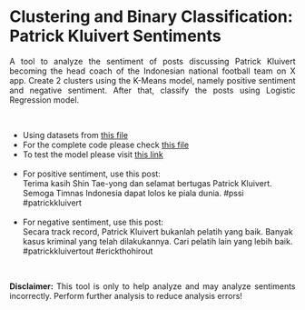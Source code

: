 # Clustering and Binary Classification: Patrick Kluivert Sentiments

<p style='text-align: justify;'>
A tool to analyze the sentiment of posts discussing Patrick Kluivert becoming the head coach of the Indonesian national football team on X app. Create 2 clusters using the K-Means model, namely positive sentiment and negative sentiment. After that, classify the posts using Logistic Regression model.
</p>

<br>

- Using datasets from [this file](https://github.com/MaruliHTGL/Clustering-and-Binary-Classification-Patrick-Kluivert-Sentiments/blob/c7c3e8175f890b736d8d506035326f73f535c131/Patrick%20Kluivert.csv)
- For the complete code please check [this file](https://github.com/MaruliHTGL/Clustering-and-Binary-Classification-Tokopedia-Review/blob/3aac05d8d83bb34096a319b955ad0ef79fb67efd/Tokopedia%20Review.ipynb)
- To test the model please visit [this link](https://patrickkluivertsentiments.streamlit.app/)    <br> <br>
- For positive sentiment, use this post:
  <br>
  Terima kasih Shin Tae-yong dan selamat bertugas Patrick Kluivert. Semoga Timnas Indonesia dapat lolos ke piala dunia. #pssi #patrickkluivert
  <br>
  <br>
- For negative sentiment, use this post:
  <br>
  Secara track record, Patrick Kluivert bukanlah pelatih yang baik. Banyak kasus kriminal yang telah dilakukannya. Cari pelatih lain yang lebih baik. #patrickkluivertout #erickthohirout

<br>

<p style='text-align: justify;'>
<strong> Disclaimer: </strong> This tool is only to help analyze and may analyze sentiments incorrectly. Perform further analysis to reduce analysis errors!
</p>
